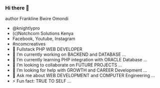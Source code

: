 ### Hi there 👋

author Frankline Bwire Omondi
- @knightlypro 
- (c)Notchcom Solutions Kenya 
- Facebook, Youtube, Instagram
-  #ncomcreatives
- 📡 Fullstack PHP WEB DEVELOPER
- 🔭 I’m currently working on BACKEND and DATABASE ...
- 🌱 I’m currently learning PHP integration with ORACLE Database ...
- 👯 I’m looking to collaborate on FUTURE PROJECTS ...
- 🤔 I’m looking for help with GROWTH and CAREER Development ...
- 💬 Ask me about WEB DEVELOPMENT and COMPUTER Engineering ...
- ⚡ Fun fact: TRUE TO SELF ...

